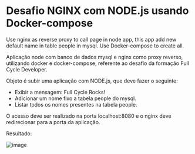 # Desafio NGINX com NODE.js usando Docker-compose

Use nginx as reverse proxy to call page in node app, this app add new default name in table people in mysql. Use Docker-compose to create all.

Aplicação node com banco de dados mysql e nginx como proxy reverso, utilizando docker e docker-compose, referente ao desafio da formação Full Cycle Developer.

Objeto é subir uma aplicação com NODE.js, que deve fazer o seguinte:
- Exibir a mensagem: Full Cycle Rocks!
- Adicionar um nome fixo a tabela people do mysql.
- Listar todos os nomes presentes na tabela people.

O acesso deve ser realizado na porta localhost:8080 e o nginx deve redirecionar para a porta da aplicação.

Resultado:

![image](https://user-images.githubusercontent.com/41097154/190542816-4ff79249-d535-4ee6-b8d6-2e20892c7a65.png)

